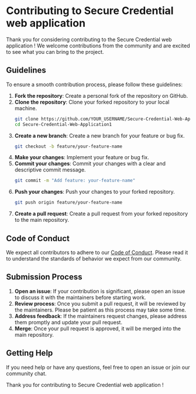 # Contributing to Secure Credential web application 
Thank you for considering contributing to the Secure Credential web application ! We welcome contributions from the community and are excited to see what you can bring to the project.

## Guidelines

To ensure a smooth contribution process, please follow these guidelines:

1. **Fork the repository**: Create a personal fork of the repository on GitHub.
2. **Clone the repository**: Clone your forked repository to your local machine.
   ```bash
   git clone https://github.com/YOUR_USERNAME/Secure-Credential-Web-Application1.git
   cd Secure-Credential-Web-Application1
   ```
3. **Create a new branch**: Create a new branch for your feature or bug fix.
   ```bash
   git checkout -b feature/your-feature-name
   ```
4. **Make your changes**: Implement your feature or bug fix.
5. **Commit your changes**: Commit your changes with a clear and descriptive commit message.
   ```bash
   git commit -m "Add feature: your-feature-name"
   ```
6. **Push your changes**: Push your changes to your forked repository.
   ```bash
   git push origin feature/your-feature-name
   ```
7. **Create a pull request**: Create a pull request from your forked repository to the main repository.

## Code of Conduct

We expect all contributors to adhere to our [Code of Conduct](CODE_OF_CONDUCT.md). Please read it to understand the standards of behavior we expect from our community.

## Submission Process

1. **Open an issue**: If your contribution is significant, please open an issue to discuss it with the maintainers before starting work.
2. **Review process**: Once you submit a pull request, it will be reviewed by the maintainers. Please be patient as this process may take some time.
3. **Address feedback**: If the maintainers request changes, please address them promptly and update your pull request.
4. **Merge**: Once your pull request is approved, it will be merged into the main repository.

## Getting Help

If you need help or have any questions, feel free to open an issue or join our community chat.

Thank you for contributing to Secure Credential web application !
